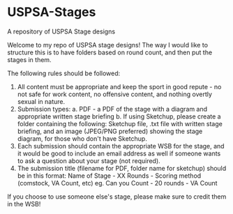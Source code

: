 # USPSA-Stages
A repository of USPSA Stage designs

Welcome to my repo of USPSA stage designs! The way I would like to structure this is to have folders based on round count, and then put the stages in them.

The following rules should be followed:

1. All content must be appropriate and keep the sport in good repute - no not safe for work content, no offensive content, and nothing overtly sexual in nature.
2. Submission types:
    a. PDF - a PDF of the stage with a diagram and appropriate written stage briefing
    b. If using Sketchup, please create a folder containing the following: Sketchup file, .txt file with written stage briefing, and an image (JPEG/PNG preferred) showing the stage diagram, for those who don't have Sketchup.
3. Each submission should contain the appropriate WSB for the stage, and it would be good to include an email address as well if someone wants to ask a question about your stage (not required).
4. The submission title (filename for PDF, folder name for sketchup) should be in this format: Name of Stage - XX Rounds - Scoring method (comstock, VA Count, etc)
    eg. Can you Count - 20 rounds - VA Count


If you choose to use someone else's stage, please make sure to credit them in the WSB!
